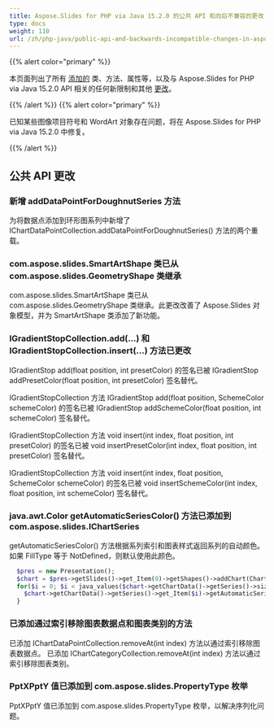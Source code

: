 ```yaml
---
title: Aspose.Slides for PHP via Java 15.2.0 的公共 API 和向后不兼容的更改
type: docs
weight: 110
url: /zh/php-java/public-api-and-backwards-incompatible-changes-in-aspose-slides-for-java-15-2-0/
---
```


{{% alert color="primary" %}} 

本页面列出了所有 [添加的](/slides/zh/php-java/public-api-and-backwards-incompatible-changes-in-aspose-slides-for-java-15-2-0/) 类、方法、属性等，以及与 Aspose.Slides for PHP via Java 15.2.0 API 相关的任何新限制和其他 [更改](/slides/zh/php-java/public-api-and-backwards-incompatible-changes-in-aspose-slides-for-java-15-2-0/)。

{{% /alert %}} {{% alert color="primary" %}} 

已知某些图像项目符号和 WordArt 对象存在问题，将在 Aspose.Slides for PHP via Java 15.2.0 中修复。

{{% /alert %}} 
## **公共 API 更改**
### **新增 addDataPointForDoughnutSeries 方法**
为将数据点添加到环形图系列中新增了 IChartDataPointCollection.addDataPointForDoughnutSeries() 方法的两个重载。
### **com.aspose.slides.SmartArtShape 类已从 com.aspose.slides.GeometryShape 类继承**
com.aspose.slides.SmartArtShape 类已从 com.aspose.slides.GeometryShape 类继承。此更改改善了 Aspose.Slides 对象模型，并为 SmartArtShape 类添加了新功能。
### **IGradientStopCollection.add(...) 和 IGradientStopCollection.insert(...) 方法已更改**
IGradientStop add(float position, int presetColor) 的签名已被 IGradientStop addPresetColor(float position, int presetColor) 签名替代。

IGradientStopCollection 方法 IGradientStop add(float position, SchemeColor schemeColor) 的签名已被 IGradientStop addSchemeColor(float position, int schemeColor) 签名替代。

IGradientStopCollection 方法 void insert(int index, float position, int presetColor) 的签名已被 void insertPresetColor(int index, float position, int presetColor) 签名替代。

IGradientStopCollection 方法 void insert(int index, float position, SchemeColor schemeColor) 的签名已被 void insertSchemeColor(int index, float position, int schemeColor) 签名替代。
### **java.awt.Color getAutomaticSeriesColor() 方法已添加到 com.aspose.slides.IChartSeries**
getAutomaticSeriesColor() 方法根据系列索引和图表样式返回系列的自动颜色。如果 FillType 等于 NotDefined，则默认使用此颜色。
﻿

```php
  $pres = new Presentation();
  $chart = $pres->getSlides()->get_Item(0)->getShapes()->addChart(ChartType::ClusteredColumn, 100, 50, 600, 400);
  for($i = 0; $i < java_values($chart->getChartData()->getSeries()->size()) ; $i++) {
    $chart->getChartData()->getSeries()->get_Item($i)->getAutomaticSeriesColor();
  }
```
### **已添加通过索引移除图表数据点和图表类别的方法**
已添加 IChartDataPointCollection.removeAt(int index) 方法以通过索引移除图表数据点。
已添加 IChartCategoryCollection.removeAt(int index) 方法以通过索引移除图表类别。
### **PptXPptY 值已添加到 com.aspose.slides.PropertyType 枚举**
PptXPptY 值已添加到 com.aspose.slides.PropertyType 枚举，以解决序列化问题。